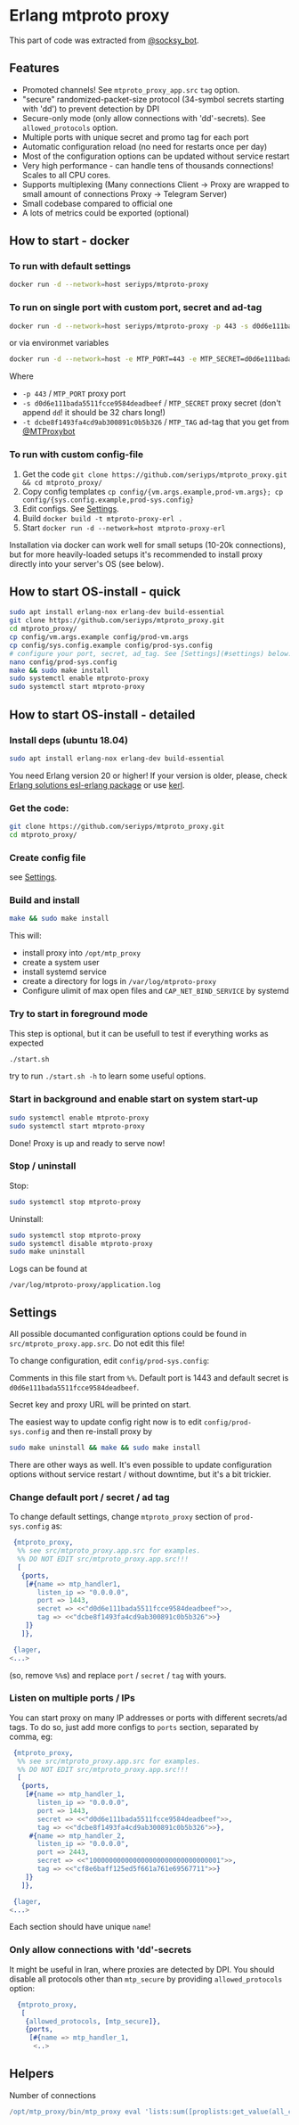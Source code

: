 Erlang mtproto proxy
====================

This part of code was extracted from [@socksy_bot](https://t.me/socksy_bot).

Features
--------

* Promoted channels! See `mtproto_proxy_app.src` `tag` option.
* "secure" randomized-packet-size protocol (34-symbol secrets starting with 'dd')
  to prevent detection by DPI
* Secure-only mode (only allow connections with 'dd'-secrets). See `allowed_protocols` option.
* Multiple ports with unique secret and promo tag for each port
* Automatic configuration reload (no need for restarts once per day)
* Most of the configuration options can be updated without service restart
* Very high performance - can handle tens of thousands connections! Scales to all CPU cores.
* Supports multiplexing (Many connections Client -> Proxy are wrapped to small amount of
  connections Proxy -> Telegram Server)
* Small codebase compared to official one
* A lots of metrics could be exported (optional)

How to start - docker
---------------------

### To run with default settings

```bash
docker run -d --network=host seriyps/mtproto-proxy
```

### To run on single port with custom port, secret and ad-tag

```bash
docker run -d --network=host seriyps/mtproto-proxy -p 443 -s d0d6e111bada5511fcce9584deadbeef -t dcbe8f1493fa4cd9ab300891c0b5b326
```

or via environmet variables

```bash
docker run -d --network=host -e MTP_PORT=443 -e MTP_SECRET=d0d6e111bada5511fcce9584deadbeef -e MTP_TAG=dcbe8f1493fa4cd9ab300891c0b5b326 seriyps/mtproto-proxy
```

Where

* `-p 443` / `MTP_PORT` proxy port
* `-s d0d6e111bada5511fcce9584deadbeef` / `MTP_SECRET` proxy secret (don't append `dd`! it should be 32 chars long!)
* `-t dcbe8f1493fa4cd9ab300891c0b5b326` / `MTP_TAG` ad-tag that you get from [@MTProxybot](https://t.me/MTProxybot)

### To run with custom config-file

1. Get the code `git clone https://github.com/seriyps/mtproto_proxy.git && cd mtproto_proxy/`
2. Copy config templates `cp config/{vm.args.example,prod-vm.args}; cp config/{sys.config.example,prod-sys.config}`
3. Edit configs. See [Settings](#settings).
4. Build `docker build -t mtproto-proxy-erl .`
5. Start `docker run -d --network=host mtproto-proxy-erl`

Installation via docker can work well for small setups (10-20k connections), but
for more heavily-loaded setups it's recommended to install proxy directly into
your server's OS (see below).

How to start OS-install - quick
-----------------------------------

```bash
sudo apt install erlang-nox erlang-dev build-essential
git clone https://github.com/seriyps/mtproto_proxy.git
cd mtproto_proxy/
cp config/vm.args.example config/prod-vm.args
cp config/sys.config.example config/prod-sys.config
# configure your port, secret, ad_tag. See [Settings](#settings) below.
nano config/prod-sys.config
make && sudo make install
sudo systemctl enable mtproto-proxy
sudo systemctl start mtproto-proxy
```

How to start OS-install - detailed
--------------------------------------


### Install deps (ubuntu 18.04)

```bash
sudo apt install erlang-nox erlang-dev build-essential
```

You need Erlang version 20 or higher! If your version is older, please, check
[Erlang solutions esl-erlang package](https://www.erlang-solutions.com/resources/download.html)
or use [kerl](https://github.com/kerl/kerl).

### Get the code:

```bash
git clone https://github.com/seriyps/mtproto_proxy.git
cd mtproto_proxy/
```

### Create config file

see [Settings](#settings).

### Build and install

```bash
make && sudo make install
```

This will:
* install proxy into `/opt/mtp_proxy`
* create a system user
* install systemd service
* create a directory for logs in `/var/log/mtproto-proxy`
* Configure ulimit of max open files and `CAP_NET_BIND_SERVICE` by systemd

### Try to start in foreground mode

This step is optional, but it can be usefull to test if everything works as expected

```bash
./start.sh
```

try to run `./start.sh -h` to learn some useful options.

### Start in background and enable start on system start-up

```bash
sudo systemctl enable mtproto-proxy
sudo systemctl start mtproto-proxy
```

Done! Proxy is up and ready to serve now!

### Stop / uninstall

Stop:

```bash
sudo systemctl stop mtproto-proxy
```

Uninstall:

```bash
sudo systemctl stop mtproto-proxy
sudo systemctl disable mtproto-proxy
sudo make uninstall
```

Logs can be found at

```
/var/log/mtproto-proxy/application.log
```

Settings
--------

All possible documanted configuration options could be found
in `src/mtproto_proxy.app.src`. Do not edit this file!

To change configuration, edit `config/prod-sys.config`:

Comments in this file start from `%%`.
Default port is 1443 and default secret is `d0d6e111bada5511fcce9584deadbeef`.

Secret key and proxy URL will be printed on start.

The easiest way to update config right now is to edit `config/prod-sys.config`
and then re-install proxy by

```bash
sudo make uninstall && make && sudo make install
```

There are other ways as well. It's even possible to update configuration options
without service restart / without downtime, but it's a bit trickier.

### Change default port / secret / ad tag

To change default settings, change `mtproto_proxy` section of `prod-sys.config` as:

```erlang
 {mtproto_proxy,
  %% see src/mtproto_proxy.app.src for examples.
  %% DO NOT EDIT src/mtproto_proxy.app.src!!!
  [
   {ports,
    [#{name => mtp_handler1,
       listen_ip => "0.0.0.0",
       port => 1443,
       secret => <<"d0d6e111bada5511fcce9584deadbeef">>,
       tag => <<"dcbe8f1493fa4cd9ab300891c0b5b326">>}
    ]}
   ]},

 {lager,
<...>
```
(so, remove `%%`s) and replace `port` / `secret` / `tag` with yours.

### Listen on multiple ports / IPs

You can start proxy on many IP addresses or ports with different secrets/ad tags.
To do so, just add more configs to `ports` section, separated by comma, eg:

```erlang
 {mtproto_proxy,
  %% see src/mtproto_proxy.app.src for examples.
  %% DO NOT EDIT src/mtproto_proxy.app.src!!!
  [
   {ports,
    [#{name => mtp_handler_1,
       listen_ip => "0.0.0.0",
       port => 1443,
       secret => <<"d0d6e111bada5511fcce9584deadbeef">>,
       tag => <<"dcbe8f1493fa4cd9ab300891c0b5b326">>},
     #{name => mtp_handler_2,
       listen_ip => "0.0.0.0",
       port => 2443,
       secret => <<"100000000000000000000000000000001">>,
       tag => <<"cf8e6baff125ed5f661a761e69567711">>}
    ]}
   ]},

 {lager,
<...>
```

Each section should have unique `name`!

### Only allow connections with 'dd'-secrets

It might be useful in Iran, where proxies are detected by DPI.
You should disable all protocols other than `mtp_secure` by providing `allowed_protocols` option:

```erlang
  {mtproto_proxy,
   [
    {allowed_protocols, [mtp_secure]},
    {ports,
     [#{name => mtp_handler_1,
      <..>
```


Helpers
-------

Number of connections

```erlang
/opt/mtp_proxy/bin/mtp_proxy eval 'lists:sum([proplists:get_value(all_connections, L) || {_, L} <- ranch:info()]).'
```
